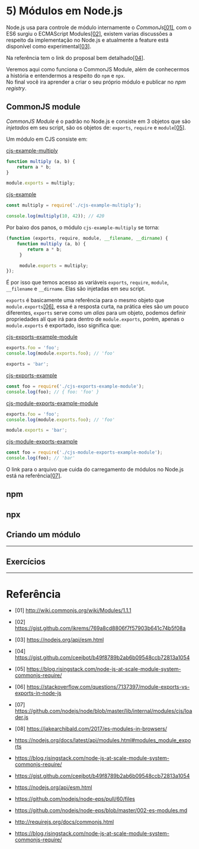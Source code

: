 # 5) Módulos em Node.js

Node.js usa para controle de módulo internamente o *CommonJs*[[01]](http://wiki.commonjs.org/wiki/Modules/1.1.1), com o ES6 surgiu o ECMAScript Modules[[02]](https://gist.github.com/jkrems/769a8cd8806f7f57903b641c74b5f08a), existem varias discussões a respeito da implementação no Node.js e atualmente a feature está disponível como experimental[[03]](https://nodejs.org/api/esm.html).

Na referência tem o link do proposal bem detalhado[[04]](https://gist.github.com/ceejbot/b49f8789b2ab6b09548ccb72813a1054).

Veremos aqui como funciona o CommonJS Module, além de conhecermos a história e entendermos a respeito do `npm` e `npx`. <br />
No final você ira aprender a criar o seu próprio módulo e publicar no *npm registry*.

## CommonJS module

*CommonJS Module* é o padrão no Node.js e consiste em 3 objetos que são *injetados* em seu script, são os objetos de: `exports`, `require` e `module`[[05]](https://blog.risingstack.com/node-js-at-scale-module-system-commonjs-require/). 

Um módulo em CJS consiste em:

[cjs-example-multiply]()
```javascript
function multiply (a, b) {
    return a * b;
}

module.exports = multiply;
```

[cjs-example]()
```javascript
const multiply = require('./cjs-example-multiply');

console.log(multiply(10, 42)); // 420
```

Por baixo dos panos, o módulo `cjs-example-multiply` se torna:

```javascript
(function (exports, require, module, __filename, __dirname) {
    function multiply (a, b) {
        return a * b;
     }

     module.exports = multiply;
});

```

É por isso que temos acesso as variáveis `exports`, `require`, `module`, `__filename` e `__dirname`. Elas são injetadas em seu script.

`exports` é basicamente uma referência para o mesmo objeto que `module.exports`[[06]](https://stackoverflow.com/questions/7137397/module-exports-vs-exports-in-node-js), essa é a resposta curta, na prática eles são um pouco diferentes, `exports` serve como um *alias* para um objeto, podemos definir propriedades alí que irá para dentro de `module.exports`, porém, apenas o `module.exports` é exportado, isso significa que:

[cjs-exports-example-module]()
```javascript
exports.foo = 'foo';
console.log(module.exports.foo); // 'foo'

exports = 'bar';
```

[cjs-exports-example]()
```javascript
const foo = require('./cjs-exports-example-module');
console.log(foo); // { foo: 'foo' }
```

[cjs-module-exports-example-module]()
```javascript
exports.foo = 'foo';
console.log(module.exports.foo); // 'foo'

module.exports = 'bar';
```

[cjs-module-exports-example]()
```javascript
const foo = require('./cjs-module-exports-example-module');
console.log(foo); // 'bar'
```

O link para o arquivo que cuida do carregamento de módulos no Node.js está na referência[[07]](https://github.com/nodejs/node/blob/master/lib/internal/modules/cjs/loader.js).

## npm

## npx

## Criando um módulo

---

## Exercícios

---

# Referência

- [01] http://wiki.commonjs.org/wiki/Modules/1.1.1
- [02] https://gist.github.com/jkrems/769a8cd8806f7f57903b641c74b5f08a
- [03] https://nodejs.org/api/esm.html
- [04] https://gist.github.com/ceejbot/b49f8789b2ab6b09548ccb72813a1054
- [05] https://blog.risingstack.com/node-js-at-scale-module-system-commonjs-require/
- [06] https://stackoverflow.com/questions/7137397/module-exports-vs-exports-in-node-js
- [07] https://github.com/nodejs/node/blob/master/lib/internal/modules/cjs/loader.js
- [08] https://jakearchibald.com/2017/es-modules-in-browsers/

- https://nodejs.org/docs/latest/api/modules.html#modules_module_exports
- https://blog.risingstack.com/node-js-at-scale-module-system-commonjs-require/
- https://gist.github.com/ceejbot/b49f8789b2ab6b09548ccb72813a1054
- https://nodejs.org/api/esm.html
- https://github.com/nodejs/node-eps/pull/60/files
- https://github.com/nodejs/node-eps/blob/master/002-es-modules.md
- http://requirejs.org/docs/commonjs.html
- https://blog.risingstack.com/node-js-at-scale-module-system-commonjs-require/
